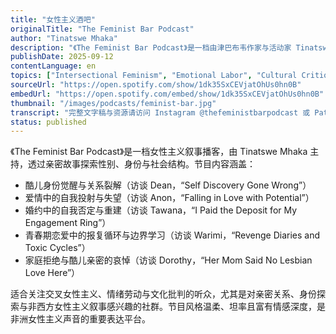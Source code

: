 ```yaml
---
title: "女性主义酒吧"
originalTitle: "The Feminist Bar Podcast"
author: "Tinatswe Mhaka"
description: "《The Feminist Bar Podcast》是一档由津巴布韦作家与活动家 Tinatswe Mhaka 主持的女性主义播客，聚焦性别、情感与身份的交叉经验。节目以“Love Series”为核心，邀请来自不同背景的女性与酷儿讲述亲密关系中的自我发现、创伤、欲望与抗争。风格亲密、坦率且富有情感张力，强调真实性与情感政治。Spotify 评分为 4.6（41 条评论），在非洲女性主义播客圈中具有独特影响力。"
publishDate: 2025-09-12
contentLanguage: en
topics: ["Intersectional Feminism", "Emotional Labor", "Cultural Critique"]
sourceUrl: "https://open.spotify.com/show/1dk35SxCEVjatOhUs0hn0B"
embedUrl: "https://open.spotify.com/embed/show/1dk35SxCEVjatOhUs0hn0B"
thumbnail: "/images/podcasts/feminist-bar.jpg"
transcript: "完整文字稿与资源请访问 Instagram @thefeministbarpodcast 或 Patreon 页面"
status: published
---
```


《The Feminist Bar Podcast》是一档女性主义叙事播客，由 Tinatswe Mhaka 主持，透过亲密故事探索性别、身份与社会结构。节目内容涵盖：

- 酷儿身份觉醒与关系裂解（访谈 Dean，“Self Discovery Gone Wrong”）
- 爱情中的自我投射与失望（访谈 Anon，“Falling in Love with Potential”）
- 婚约中的自我否定与重建（访谈 Tawana，“I Paid the Deposit for My Engagement Ring”）
- 青春期恋爱中的报复循环与边界学习（访谈 Warimi，“Revenge Diaries and Toxic Cycles”）
- 家庭拒绝与酷儿亲密的哀悼（访谈 Dorothy，“Her Mom Said No Lesbian Love Here”）

适合关注交叉女性主义、情绪劳动与文化批判的听众，尤其是对亲密关系、身份探索与非西方女性主义叙事感兴趣的社群。节目风格温柔、坦率且富有情感深度，是非洲女性主义声音的重要表达平台。
